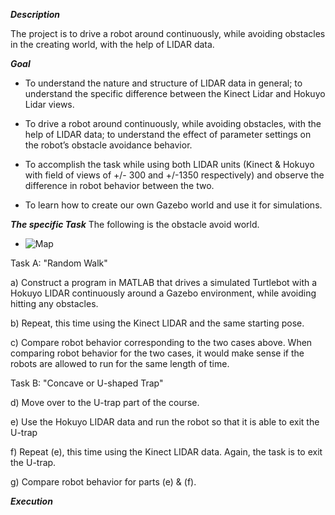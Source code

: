 ***Description***

The project is to drive a robot around continuously, while avoiding obstacles in the creating world, with the help of LIDAR data.

***Goal***

- To understand the nature and structure of LIDAR data in general; to understand the specific 
difference between the Kinect Lidar and Hokuyo Lidar views.

- To drive a robot around continuously, while avoiding obstacles, with the help of LIDAR data; 
to understand the effect of parameter settings on the robot’s obstacle avoidance behavior.

- To accomplish the task while using both LIDAR units (Kinect & Hokuyo with field of views of 
+/- 300 and +/-1350 respectively) and observe the difference in robot behavior between the 
two.

- To learn how to create our own Gazebo world and use it for simulations.

***The specific Task***
The following is the obstacle avoid world.
- ![Map](https://github.com/Jingya9711/MATLAB_Projects/blob/master/HM6_Drive_Robot_to_Avoid_Obstacles/obstacle_map.png)

Task A: "Random Walk"

a) Construct a program in MATLAB that drives a simulated Turtlebot with a Hokuyo LIDAR
continuously around a Gazebo environment, while avoiding hitting any obstacles.

b) Repeat, this time using the Kinect LIDAR and the same starting pose.

c) Compare robot behavior corresponding to the two cases above. When comparing robot 
behavior for the two cases, it would make sense if the robots are allowed to run for the 
same length of time.

Task B: "Concave or U-shaped Trap"

d) Move over to the U-trap part of the course.

e) Use the Hokuyo LIDAR data and run the robot so that it is able to exit the U-trap

f) Repeat (e), this time using the Kinect LIDAR data. Again, the task is to exit the U-trap.

g) Compare robot behavior for parts (e) & (f).

***Execution***

